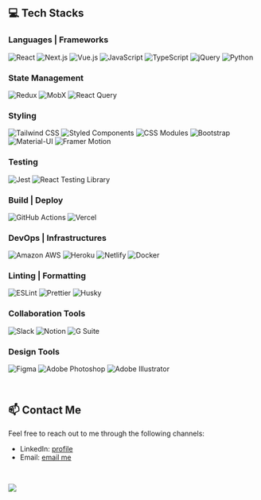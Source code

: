 ## 💻 Tech Stacks

### Languages | Frameworks
![React](https://img.shields.io/badge/React-61DAFB?style=flat-square&logo=React&logoColor=black)
![Next.js](https://img.shields.io/badge/-Next.js-000000?style=flat-square&logo=Next.js&logoColor=white)
![Vue.js](https://img.shields.io/badge/Vue-4FC08D?style=flat-square&logo=Vue.js&logoColor=black)
![JavaScript](https://img.shields.io/badge/JavaScript-F7DF1E?style=flat-square&logo=JavaScript&logoColor=black)
![TypeScript](https://img.shields.io/badge/TypeScript-3178C6?style=flat-square&logo=TypeScript&logoColor=white)
![jQuery](https://img.shields.io/badge/jQuery-0769AD?style=flat-square&logo=jQuery&logoColor=black)
![Python](https://img.shields.io/badge/Python-3776AB?style=flat-square&logo=Python&logoColor=white)

### State Management
![Redux](https://img.shields.io/badge/-Redux-764ABC?style=flat-square&logo=Redux&logoColor=white)
![MobX](https://img.shields.io/badge/-MobX-FF9955?style=flat-square&logo=MobX&logoColor=white)
![React Query](https://img.shields.io/badge/React%20Query-FF4154?style=flat-square&logo=React-Query&logoColor=white)

### Styling
![Tailwind CSS](https://img.shields.io/badge/Tailwind%20CSS-38B2AC?style=flat-square&logo=Tailwind%20CSS&logoColor=white)
![Styled Components](https://img.shields.io/badge/Styled%20Components-DB7093?style=flat-square&logo=Styled-Components&logoColor=white)
![CSS Modules](https://img.shields.io/badge/CSS%20Modules-1572B6?style=flat-square&logo=CSS3&logoColor=white)
![Bootstrap](https://img.shields.io/badge/Bootstrap-7952B3?style=flat-square&logo=Bootstrap&logoColor=white)
![Material-UI](https://img.shields.io/badge/Material--UI-0081CB?style=flat-square&logo=Material-UI&logoColor=white)
![Framer Motion](https://img.shields.io/badge/-Framer%20Motion-FF0080?style=flat-square&logo=Framer&logoColor=white)

### Testing
![Jest](https://img.shields.io/badge/Jest-C21325?style=flat-square&logo=Jest&logoColor=white)
![React Testing Library](https://img.shields.io/badge/React%20Testing%20Library-E33332?style=flat-square&logo=Testing-Library&logoColor=white)

### Build | Deploy
![GitHub Actions](https://img.shields.io/badge/GitHub%20Actions-2088FF?style=flat-square&logo=GitHub-Actions&logoColor=white)
![Vercel](https://img.shields.io/badge/Vercel-000000?style=flat-square&logo=Vercel&logoColor=white)

### DevOps | Infrastructures
![Amazon AWS](https://img.shields.io/badge/Amazon%20AWS-FF9900?style=flat-square&logo=Amazon-AWS&logoColor=white)
![Heroku](https://img.shields.io/badge/Heroku-430098?style=flat-square&logo=Heroku&logoColor=white)
![Netlify](https://img.shields.io/badge/Netlify-00C7B7?style=flat-square&logo=Netlify&logoColor=white)
![Docker](https://img.shields.io/badge/Docker-2496ED?style=flat-square&logo=Docker&logoColor=white)

### Linting | Formatting
![ESLint](https://img.shields.io/badge/-ESLint-4B32C3?style=flat-square&logo=ESLint&logoColor=white)
![Prettier](https://img.shields.io/badge/-Prettier-F7B93E?style=flat-square&logo=Prettier&logoColor=black)
![Husky](https://img.shields.io/badge/Husky-FF4081?style=flat-square)

### Collaboration Tools
![Slack](https://img.shields.io/badge/Slack-4A154B?style=flat-square&logo=Slack&logoColor=white)
![Notion](https://img.shields.io/badge/Notion-000000?style=flat-square&logo=Notion&logoColor=white)
![G Suite](https://img.shields.io/badge/G%20Suite-4285F4?style=flat-square&logo=Google&logoColor=white)

### Design Tools
![Figma](https://img.shields.io/badge/Figma-F24E1E?style=flat-square&logo=Figma&logoColor=white)
![Adobe Photoshop](https://img.shields.io/badge/Adobe%20Photoshop-31A8FF?style=flat-square&logo=Adobe-Photoshop&logoColor=white)
![Adobe Illustrator](https://img.shields.io/badge/Adobe%20Illustrator-FF9A00?style=flat-square&logo=Adobe-Illustrator&logoColor=white)

<br/>

## 📫 Contact Me
Feel free to reach out to me through the following channels:
- LinkedIn: [profile](https://www.linkedin.com/in/lucas-g-524b3a110/)
- Email: [email me](mailto:junghoon0112@gmail.com)

<br/>

<p>
  <a href="https://github.com/JungHoonGhae/github-profile-views-counter">
    <img src="https://komarev.com/ghpvc/?username=JungHoonGhae&style=flat&color=green">
  </a>
  
<!--   <a href="mailto:junghoon0112@gmail.com" target="_blank"><img src="https://img.shields.io/badge/MAIL ME-EA4335?style=flat-square&logo=Gmail&logoColor=white"/></a> -->
</p> 

